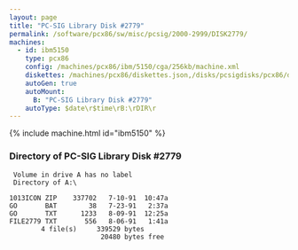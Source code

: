 ```yaml
---
layout: page
title: "PC-SIG Library Disk #2779"
permalink: /software/pcx86/sw/misc/pcsig/2000-2999/DISK2779/
machines:
  - id: ibm5150
    type: pcx86
    config: /machines/pcx86/ibm/5150/cga/256kb/machine.xml
    diskettes: /machines/pcx86/diskettes.json,/disks/pcsigdisks/pcx86/diskettes.json
    autoGen: true
    autoMount:
      B: "PC-SIG Library Disk #2779"
    autoType: $date\r$time\rB:\rDIR\r
---
```


{% include machine.html id="ibm5150" %}

### Directory of PC-SIG Library Disk #2779

     Volume in drive A has no label
     Directory of A:\

    1013ICON ZIP    337702   7-10-91  10:47a
    GO       BAT        38   7-23-91   2:37a
    GO       TXT      1233   8-09-91  12:25a
    FILE2779 TXT       556   8-06-91   1:41a
            4 file(s)     339529 bytes
                           20480 bytes free
